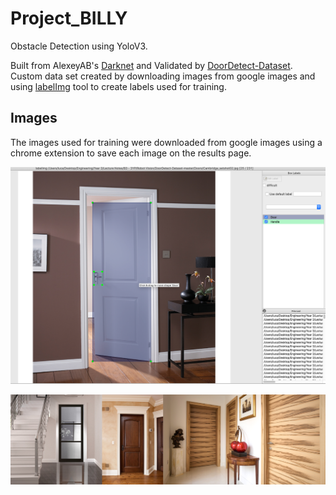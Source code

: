 # Project_BILLY

Obstacle Detection using YoloV3. 

Built from AlexeyAB's <a href="https://github.com/AlexeyAB/darknet" title="Darknet">Darknet</a> and Validated by <a href="https://github.com/MiguelARD/DoorDetect-Dataset" title="DoorDetect-Dataset">DoorDetect-Dataset</a>. Custom data set created by downloading images from google images and using <a href="https://github.com/heartexlabs/labelImg" title="labelImg">labelImg</a> tool to create labels used for training.

## Images
The images used for training were downloaded from google images using a chrome extension to save each image on the results page. 

![alt text](/readme_figures/DoorClassification.png)

![alt text](/readme_figures/Samples.png)
